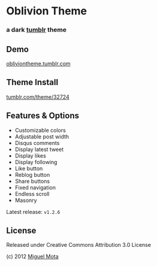# Oblivion Theme

### a dark [tumblr](http://www.tumblr.com/) theme 

## Demo

[obliviontheme.tumblr.com](http://obliviontheme.tumblr.com/)

## Theme Install

[tumblr.com/theme/32724](http://www.tumblr.com/theme/32724)

## Features & Options

* Customizable colors
* Adjustable post width
* Disqus comments
* Display latest tweet
* Display likes
* Display following
* Like button
* Reblog button
* Share buttons
* Fixed navigation
* Endless scroll
* Masonry

Latest release: <code>v1.2.6</code>

## License

Released under Creative Commons Attribution 3.0 License

(c) 2012 [Miguel Mota](http://www.miguelmota.com/)